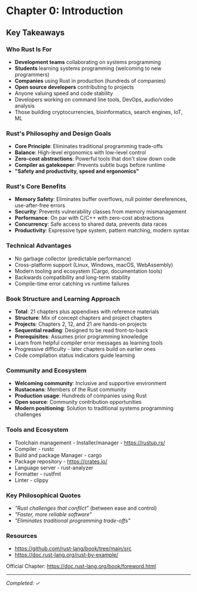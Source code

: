 # Chapter 0: Introduction

## Key Takeaways

### Who Rust Is For
- **Development teams** collaborating on systems programming
- **Students** learning systems programming (welcoming to new programmers)
- **Companies** using Rust in production (hundreds of companies)
- **Open source developers** contributing to projects
- Anyone valuing speed and code stability
- Developers working on command line tools, DevOps, audio/video analysis
- Those building cryptocurrencies, bioinformatics, search engines, IoT, ML

### Rust's Philosophy and Design Goals
- **Core Principle**: Eliminates traditional programming trade-offs
- **Balance**: High-level ergonomics with low-level control
- **Zero-cost abstractions**: Powerful tools that don't slow down code
- **Compiler as gatekeeper**: Prevents subtle bugs before runtime
- **"Safety and productivity, speed and ergonomics"**

### Rust's Core Benefits
- **Memory Safety**: Eliminates buffer overflows, null pointer dereferences, use-after-free errors
- **Security**: Prevents vulnerability classes from memory mismanagement
- **Performance**: On par with C/C++ with zero-cost abstractions
- **Concurrency**: Safe access to shared data, prevents data races
- **Productivity**: Expressive type system, pattern matching, modern syntax

### Technical Advantages
- No garbage collector (predictable performance)
- Cross-platform support (Linux, Windows, macOS, WebAssembly)
- Modern tooling and ecosystem (Cargo, documentation tools)
- Backwards compatibility and long-term stability
- Compile-time error catching vs runtime failures

### Book Structure and Learning Approach
- **Total**: 21 chapters plus appendixes with reference materials
- **Structure**: Mix of concept chapters and project chapters
- **Projects**: Chapters 2, 12, and 21 are hands-on projects
- **Sequential reading**: Designed to be read front-to-back
- **Prerequisites**: Assumes prior programming knowledge
- Learn from helpful compiler error messages as learning tools
- Progressive difficulty - later chapters build on earlier ones
- Code compilation status indicators guide learning


### Community and Ecosystem
- **Welcoming community**: Inclusive and supportive environment
- **Rustaceans**: Members of the Rust community
- **Production usage**: Hundreds of companies using Rust
- **Open source**: Community contribution opportunities
- **Modern positioning**: Solution to traditional systems programming challenges

### Tools and Ecosystem
- Toolchain management - Installer/manager - https://rustup.rs/
- Compiler - rustc
- Build and package Manager - cargo
- Package repository - https://crates.io/
- Language server - rust-analyzer
- Formatter - rustfmt
- Linter - clippy

### Key Philosophical Quotes
- *"Rust challenges that conflict"* (between ease and control)
- *"Faster, more reliable software"*
- *"Eliminates traditional programming trade-offs"*

### Resources
- https://github.com/rust-lang/book/tree/main/src
- https://doc.rust-lang.org/rust-by-example/

Official Chapter: https://doc.rust-lang.org/book/foreword.html

---
*Completed: ✓*